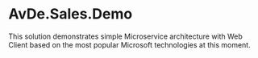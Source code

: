 # AvDe.Sales.Demo
This solution demonstrates simple Microservice architecture with Web Client based on the most popular Microsoft technologies at this moment.
